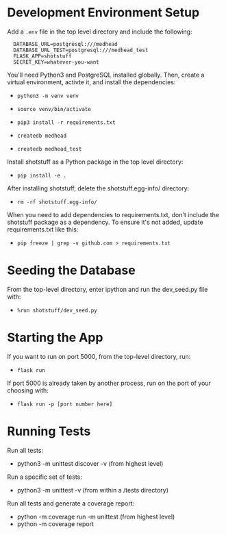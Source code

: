 Development Environment Setup
=============================

Add a `.env` file in the top level directory and include the following:
```
  DATABASE_URL=postgresql:///medhead
  DATABASE_URL_TEST=postgresql:///medhead_test
  FLASK_APP=shotstuff
  SECRET_KEY=whatever-you-want
```

You'll need Python3 and PostgreSQL installed globally. Then, create a virtual environment,
activte it, and install the dependencies:

 - `python3 -m venv venv`
 - `source venv/bin/activate`
 - `pip3 install -r requirements.txt`

 - `createdb medhead`
 - `createdb medhead_test`

Install shotstuff as a Python package in the top level directory:

 - `pip install -e .`

After installing shotstuff, delete the shotstuff.egg-info/ directory:

 - `rm -rf shotstuff.egg-info/`

When you need to add dependencies to requirements.txt, don't include the
shotstuff package as a dependency. To ensure it's not added, update
requirements.txt like this:

 - `pip freeze | grep -v github.com > requirements.txt`

Seeding the Database
====================

From the top-level directory, enter ipython and run the dev_seed.py file with:

- `%run shotstuff/dev_seed.py`

Starting the App
================

If you want to run on port 5000, from the top-level directory, run:

 - `flask run`

If port 5000 is already taken by another process, run on the port of your choosing with:

 - `flask run -p [port number here]`

Running Tests
=============

Run all tests:
- python3 -m unittest discover -v (from highest level)

Run a specific set of tests:
- python3 -m unittest -v (from within a /tests directory)

Run all tests and generate a coverage report:
- python -m coverage run -m unittest (from highest level)
- python -m coverage report